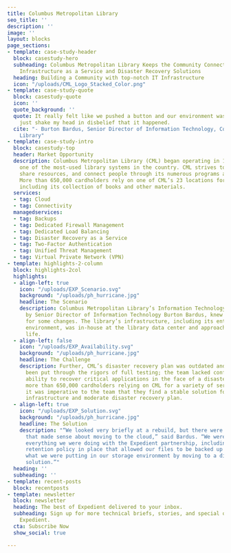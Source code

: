 ```yaml
---
title: Columbus Metropolitan Library
seo_title: ''
description: ''
image: ''
layout: blocks
page_sections:
- template: case-study-header
  block: casestudy-hero
  subheading: Columbus Metropolitan Library Keeps the Community Connected with Expedient's
    Infrastructure as a Service and Disaster Recovery Solutions
  heading: Building a Community with top-notch IT Infrastructure
  icon: "/uploads/CML_Logo_Stacked_Color.png"
- template: case-study-quote
  block: casestudy-quote
  icon: ''
  quote_background: ''
  quote: It really felt like we pushed a button and our environment was moved. I would
    just shake my head in disbelief that it happened.
  cite: "- Burton Bardus, Senior Director of Information Technology, Columbus Metropolitan
    Library"
- template: case-study-intro
  block: casestudy-top
  header: Market Opportunity
  description: Columbus Metropolitan Library (CML) began operating in 1873 and is
    one of the most-used library systems in the country. CML strives to inspire reading,
    share resources, and connect people through its numerous programs and services.
    More than 650,000 cardholders rely on one of CML’s 23 locations for resources,
    including its collection of books and other materials.
  services:
  - tag: Cloud
  - tag: Connectivity
  managedservices:
  - tag: Backups
  - tag: Dedicated Firewall Management
  - tag: Dedicated Load Balancing
  - tag: Disaster Recovery as a Service
  - tag: Two-Factor Authentication
  - tag: Unified Threat Management
  - tag: Virtual Private Network (VPN)
- template: highlights-2-column
  block: highlights-2col
  highlights:
  - align-left: true
    icon: "/uploads/EXP_Scenario.svg"
    background: "/uploads/ph_hurricane.jpg"
    headline: The Scenario
    description: Columbus Metropolitan Library’s Information Technology team, led
      by Senior Director of Information Technology Burton Bardus, knew it was time
      for some changes. The library’s infrastructure, including its entire production
      environment, was in-house at the library data center and approaching end of
      life.
  - align-left: false
    icon: "/uploads/EXP_Availability.svg"
    background: "/uploads/ph_hurricane.jpg"
    headline: The Challenge
    description: Further, CML’s disaster recovery plan was outdated and hadn’t recently
      been put through the rigors of full testing; the team lacked confidence in its
      ability to recover critical applications in the face of a disaster. And with
      more than 650,000 cardholders relying on CML for a variety of services and resources,
      it was imperative to the team that they find a stable solution for its undersized
      infrastructure and moderate disaster recovery plan.
  - align-left: true
    icon: "/uploads/EXP_Solution.svg"
    background: "/uploads/ph_hurricane.jpg"
    headline: The Solution
    description: "“We looked very briefly at a rebuild, but there were a lot of things
      that made sense about moving to the cloud,” said Bardus. “We were able to expand
      everything we were doing with the Expedient partnership, including having a
      retention policy in place that allowed our files to be backed up while expanding
      what we were putting in our storage environment by moving to a disk-based backup
      solution.”"
  heading: ''
  subheading: ''
- template: recent-posts
  block: recentposts
- template: newsletter
  block: newsletter
  heading: The best of Expedient delivered to your inbox.
  subheading: Sign up for more technical briefs, stories, and special offers from
    Expedient.
  cta: Subscribe Now
  show_social: true

---
```

